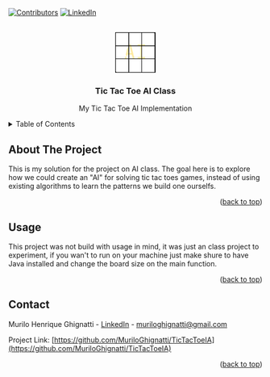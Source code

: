 <a name="readme-top"></a>

[![Contributors][contributors-shield]][contributors-url]
[![LinkedIn][linkedin-shield]][linkedin-url]



<!-- PROJECT LOGO -->
<br />
<div align="center">
  <a href="https://github.com/MuriloGhignatti/TicTacToeIA">
    <img src="images/logo.png" alt="Logo" width="80" height="80">
  </a>

  <h3 align="center">Tic Tac Toe AI Class</h3>

  <p align="center">
    My Tic Tac Toe AI Implementation
    <br />
</div>



<!-- TABLE OF CONTENTS -->
<details>
  <summary>Table of Contents</summary>
  <ol>
    <li>
      <a href="#about-the-project">About The Project</a>
      <ul>
        <li><a href="#built-with">Built With</a></li>
      </ul>
    </li>
    <li>
      <a href="#getting-started">Getting Started</a>
      <ul>
        <li><a href="#prerequisites">Prerequisites</a></li>
        <li><a href="#installation">Installation</a></li>
      </ul>
    </li>
    <li><a href="#usage">Usage</a></li>
    <li><a href="#roadmap">Roadmap</a></li>
    <li><a href="#contributing">Contributing</a></li>
    <li><a href="#license">License</a></li>
    <li><a href="#contact">Contact</a></li>
    <li><a href="#acknowledgments">Acknowledgments</a></li>
  </ol>
</details>



<!-- ABOUT THE PROJECT -->
## About The Project

This is my solution for the project on AI class. The goal here is to explore how we could create an "AI" for solving tic tac toes games, instead of using existing algorithms to learn the patterns we build one ourselfs.

<p align="right">(<a href="#readme-top">back to top</a>)</p>


<!-- USAGE EXAMPLES -->
## Usage

This project was not build with usage in mind, it was just an class project to experiment, if you wan't to run on your machine just make shure to have Java installed and change the board size on the main function.
<p align="right">(<a href="#readme-top">back to top</a>)</p>

<!-- CONTACT -->
## Contact

Murilo Henrique Ghignatti - [LinkedIn](https://www.linkedin.com/in/murilo-ghignatti-b9878517a/) - muriloghignatti@gmail.com

Project Link: [https://github.com/MuriloGhignatti/TicTacToeIA](https://github.com/MuriloGhignatti/TicTacToeIA)

<p align="right">(<a href="#readme-top">back to top</a>)</p>

[contributors-shield]: https://img.shields.io/github/contributors/MuriloGhignatti/TicTacToeIA.svg?style=for-the-badge
[contributors-url]: https://github.com/MuriloGhignatti/TicTacToeIA/graphs/contributors
[linkedin-shield]: https://img.shields.io/badge/-LinkedIn-black.svg?style=for-the-badge&logo=linkedin&colorB=555
[linkedin-url]: https://www.linkedin.com/in/murilo-ghignatti-b9878517a/